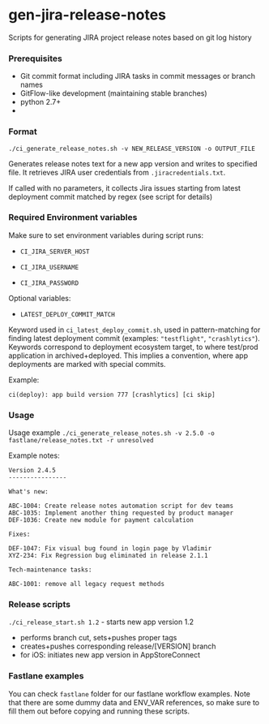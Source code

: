 # gen-jira-release-notes
Scripts for generating JIRA project release notes based on git log history

### Prerequisites

* Git commit format including JIRA tasks in commit messages or branch names
* GitFlow-like development  (maintaining stable branches)
* python 2.7+
* 

### Format

`./ci_generate_release_notes.sh -v NEW_RELEASE_VERSION -o OUTPUT_FILE` 

Generates release notes text for a new app version  and writes to specified file. It retrieves JIRA user credentials from `.jiracredentials.txt`. 

If called with no parameters, it collects Jira issues starting from latest deployment commit matched by regex (see script for details)

### Required Environment variables

Make sure to set environment variables during script runs:

- `CI_JIRA_SERVER_HOST` 

- `CI_JIRA_USERNAME`

- `CI_JIRA_PASSWORD`

Optional variables:

- `LATEST_DEPLOY_COMMIT_MATCH` 

Keyword used in `ci_latest_deploy_commit.sh`, used in pattern-matching for finding latest deployment commit (examples: `"testflight"`, `"crashlytics"`).
Keywords correspond to deployment ecosystem target, to where test/prod application in archived+deployed.
This implies a convention, where app deployments are marked with special commits.

Example:

`ci(deploy): app build version 777 [crashlytics] [ci skip]`


### Usage

Usage example `./ci_generate_release_notes.sh -v 2.5.0 -o fastlane/release_notes.txt -r unresolved`

Example notes:

```
Version 2.4.5
----------------

What's new:

ABC-1004: Create release notes automation script for dev teams
ABC-1035: Implement another thing requested by product manager
DEF-1036: Create new module for payment calculation

Fixes:

DEF-1047: Fix visual bug found in login page by Vladimir
XYZ-234: Fix Regression bug eliminated in release 2.1.1

Tech-maintenance tasks:

ABC-1001: remove all legacy request methods
```

### Release scripts

`./ci_release_start.sh 1.2` - starts new app version 1.2

- performs branch cut, sets+pushes proper tags
- creates+pushes corresponding release/[VERSION] branch
- for iOS: initiates new app version in AppStoreConnect

### Fastlane examples

You can check `fastlane` folder for our fastlane workflow examples. Note that there are some dummy data and ENV_VAR references, so make sure to fill them out before copying and running these scripts.